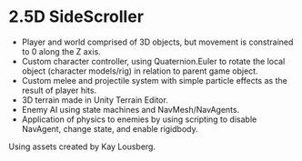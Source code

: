 # 2.5D SideScroller
 - Player and world comprised of 3D objects, but movement is constrained to 0 along the Z axis.
-  Custom character controller, using Quaternion.Euler to rotate the local object (character models/rig) in relation to parent game object.
-  Custom melee and projectile system with simple particle effects as the result of player hits.
 - 3D terrain made in Unity Terrain Editor.
 - Enemy AI using state machines and NavMesh/NavAgents.
 - Application of physics to enemies by using scripting to disable NavAgent, change state, and enable rigidbody.
 
 Using assets created by Kay Lousberg.

